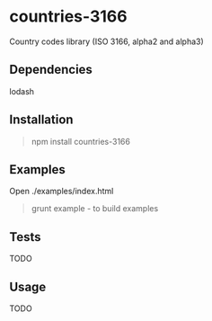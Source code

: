 # countries-3166

Country codes library (ISO 3166, alpha2 and alpha3)

## Dependencies

lodash

## Installation

> npm install countries-3166

## Examples

Open ./examples/index.html
> grunt example - to build examples

## Tests

TODO

## Usage

TODO
